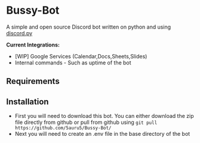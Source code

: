 # Bussy-Bot
A simple and open source Discord bot written on python and using [discord.py](https://discordpy.readthedocs.io/en/latest/) 

**Current Integrations:**
- [WIP] Google Services (Calendar,Docs,Sheets,Slides)
- Internal commands - Such as uptime of the bot 
## Requirements
## Installation
- First you will need to download this bot. You can either download the zip file directly from github or pull from github using ```git pull https://github.com/5auru5/Bussy-Bot/```
- Next you will need to create an .env file in the base directory of the bot
